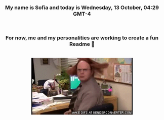 


<div align="center">
<h3 >My name is Sofia and today is Wednesday, 13 October, 04:29 GMT-4</h3><br>
<h3 >For now, me and my personalities are working to create a fun Readme 👋
</h3><br>
<img src='img/dwight.gif' alt='working...'/>
</div>
